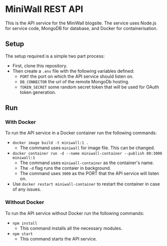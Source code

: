 # MiniWall REST API

This is the API service for the MiniWall blogsite. The service uses Node.js for service code, MongoDB for database, and Docker for containerisation.

## Setup
The setup required is a simple two part process:
- First, clone this repository.
- Then create a `.env` file with the following variables defined:
    - `PORT` the port on which the API service should listen on.
    - `DB_CONNECTOR` the url of the remote MongoDb hosting. 
    - `TOKEN_SECRET` some random secret token that will be used for OAuth token generation.

## Run

### With Docker

To run the API service in a Docker container run the following commands:
- `docker image build -t miniwall:1 .`
  - The command uses `miniwall` for image file. This can be changed.
- `docker container run -d --name miniwall-container --publish 80:3000 miniwall:1`
   - The command uses `miniwall-container` as the container's name.
   - The `-d` flag runs the contaier in background.
   - The command uses `3000` as the PORT that the API service will listen on.
- Use `docker restart miniwall-container` to restart the container in case of any issues.

### Without Docker
To run the API service without Docker run the following commands:
- `npm install`
    - This command installs all the necessary modules.
- `npm start`
    - This command starts the API service.


